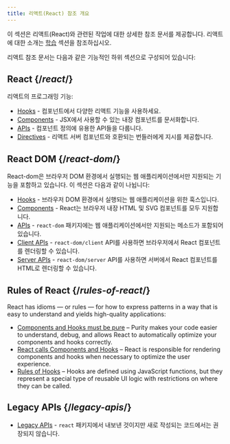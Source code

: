 ```yaml
---
title: 리액트(React) 참조 개요
---
```


<Intro>

이 섹션은 리액트(React)와 관련된 작업에 대한 상세한 참조 문서를 제공합니다. 리액트에 대한 소개는 [학습](/learn) 섹션을 참조하십시오.

</Intro>

리액트 참조 문서는 다음과 같은 기능적인 하위 섹션으로 구성되어 있습니다:

## React {/*react*/}

리액트의 프로그래밍 기능:

* [Hooks](/reference/react/hooks) - 컴포넌트에서 다양한 리액트 기능을 사용하세요.
* [Components](/reference/react/components) - JSX에서 사용할 수 있는 내장 컴포넌트를 문서화합니다.
* [APIs](/reference/react/apis) - 컴포넌트 정의에 유용한 API들을 다룹니다.
* [Directives](/reference/react/directives) - 리액트 서버 컴포넌트와 호환되는 번들러에게 지시를 제공합니다.

## React DOM {/*react-dom*/}

React-dom은 브라우저 DOM 환경에서 실행되는 웹 애플리케이션에서만 지원되는 기능을 포함하고 있습니다. 이 섹션은 다음과 같이 나뉩니다:

* [Hooks](/reference/react-dom/hooks) - 브라우저 DOM 환경에서 실행되는 웹 애플리케이션을 위한 훅스입니다.
* [Components](/reference/react-dom/components) - React는 브라우저 내장 HTML 및 SVG 컴포넌트를 모두 지원합니다.
* [APIs](/reference/react-dom) - `react-dom` 패키지에는 웹 애플리케이션에서만 지원되는 메소드가 포함되어 있습니다.
* [Client APIs](/reference/react-dom/client) - `react-dom/client` API를 사용하면 브라우저에서 React 컴포넌트를 렌더링할 수 있습니다.
* [Server APIs](/reference/react-dom/server) - `react-dom/server` API를 사용하면 서버에서 React 컴포넌트를 HTML로 렌더링할 수 있습니다.

## Rules of React {/*rules-of-react*/}

React has idioms — or rules — for how to express patterns in a way that is easy to understand and yields high-quality applications:

* [Components and Hooks must be pure](/reference/rules/components-and-hooks-must-be-pure) – Purity makes your code easier to understand, debug, and allows React to automatically optimize your components and hooks correctly.
* [React calls Components and Hooks](/reference/rules/react-calls-components-and-hooks) – React is responsible for rendering components and hooks when necessary to optimize the user experience.
* [Rules of Hooks](/reference/rules/rules-of-hooks) – Hooks are defined using JavaScript functions, but they represent a special type of reusable UI logic with restrictions on where they can be called.

## Legacy APIs {/*legacy-apis*/}

* [Legacy APIs](/reference/react/legacy) - `react` 패키지에서 내보낸 것이지만 새로 작성되는 코드에서는 권장되지 않습니다.
